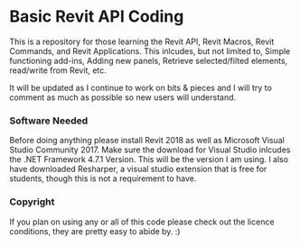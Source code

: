 # Basic Revit API Coding
This is a repository for those learning the Revit API, Revit Macros, Revit Commands, and Revit Applications.
This inlcudes, but not limited to, Simple functioning add-ins, Adding new panels, Retrieve selected/filted elements, read/write from Revit, etc.

It will be updated as I continue to work on bits & pieces and I will try to comment as much as possible so new users will understand.

### Software Needed
Before doing anything please install Revit 2018 as well as Microsoft Visual Studio Community 2017. Make sure the download for Visual 
Studio inlcudes the .NET Framework 4.7.1 Version. This will be the version I am using. I also have downloaded Resharper, a visual studio extension that is free for students, though this is not a requirement to have.

### Copyright
If you plan on using any or all of this code please check out the licence conditions, they are pretty easy to abide by. :)


